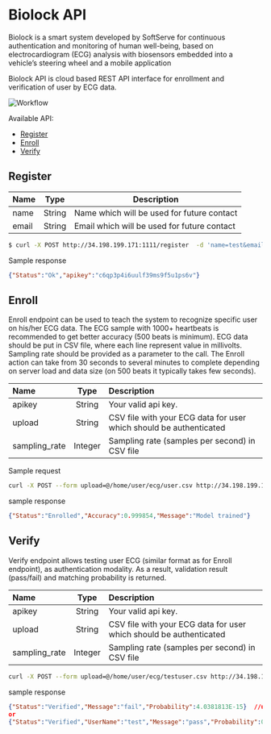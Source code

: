 # Biolock API

Biolock is a smart system developed by SoftServe for continuous authentication and monitoring of human well-being, based on electrocardiogram (ECG) analysis with biosensors embedded into a vehicle’s steering wheel and a mobile application

Biolock API is cloud based REST API interface for enrollment and verification of user by ECG data.

![Workflow](img/WorkFlow.png)


Available API:

* [Register](#register)
* [Enroll](#enroll)
* [Verify](#verify)
    


## Register

| Name          | Type          | Description  |
| ------------- |:-------------:| -----|
| name          | String        | Name which will be used for future contact |
| email         | String        | Email which will be used for future contact |



```sh
$ curl -X POST http://34.198.199.171:1111/register  -d 'name=test&email=test@test.com'
```
  Sample response
```json
{"Status":"Ok","apikey":"c6qp3p4i6uulf39ms9f5u1ps6v"}
```

## Enroll

Enroll endpoint can be used to teach the system to recognize specific user on his/her ECG data. The ECG sample with 1000+ heartbeats is recommended to get better accuracy (500 beats is minimum). ECG data should be put in CSV file, where each line represent value in millivolts. Sampling rate should be provided as a parameter to the call. The Enroll action can take from 30 seconds to several minutes to complete depending on server load and data size (on 500 beats it typically takes few seconds).


| Name | Type          | Description  |
| :-------------|:-------------:|:-----|
| apikey| String        | Your valid api key. |
| upload        | String        | CSV file with your ECG data for user which should be authenticated |
| sampling_rate        | Integer        | Sampling rate (samples per second) in CSV file |

Sample request

```sh
curl -X POST --form upload=@/home/user/ecg/user.csv http://34.198.199.171:1111/enroll?apikey=c6qp3p4i6uulf39ms9f5u1ps6v&sampling_rate=512
```
sample response

```json
{"Status":"Enrolled","Accuracy":0.999854,"Message":"Model trained"}
```

## Verify 

Verify endpoint allows testing user ECG (similar format as for Enroll endpoint), as authentication modality. As a result, validation result (pass/fail) and matching probability is returned.


| Name | Type          | Description  |
| :-------------|:-------------:|:-----|
| apikey| String        | Your valid api key. |
| upload        | String        | CSV file with your ECG data for user which should be authenticated |
| sampling_rate        | Integer        | Sampling rate (samples per second) in CSV file |

```sh
curl -X POST --form upload=@/home/user/ecg/testuser.csv http://34.198.199.171:1111/verify?apikey=c6qp3p4i6uulf39ms9f5u1ps6v&sampling_rate=512
```
sample response

```json
{"Status":"Verified","Message":"fail","Probability":4.0381813E-15}  //user didn`t match
or
{"Status":"Verified","UserName":"test","Message":"pass","Probability":0.989748}  //user match
```